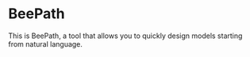 # BeePath

This is BeePath, a tool that allows you to quickly design models starting from natural language.
